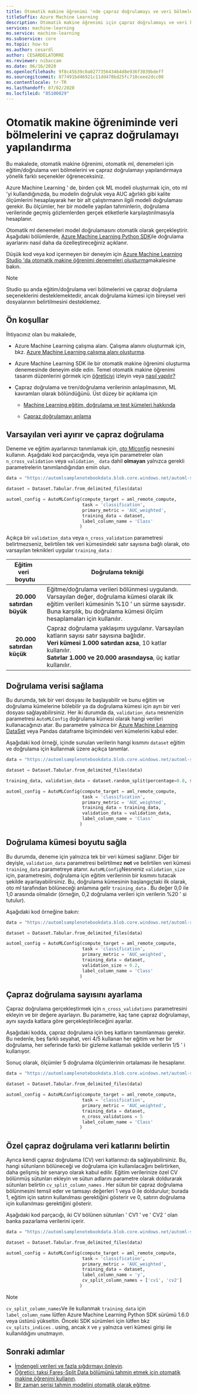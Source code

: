 ```yaml
---
title: Otomatik makine öğrenimi 'nde çapraz doğrulamayı ve veri bölmelerini yapılandırma denemeleri
titleSuffix: Azure Machine Learning
description: Otomatik makine öğrenimi için çapraz doğrulamayı ve veri kümesi bölmelerini nasıl yapılandıracağınızı öğrenin denemeleri
services: machine-learning
ms.service: machine-learning
ms.subservice: core
ms.topic: how-to
ms.author: cesardl
author: CESARDELATORRE
ms.reviewer: nibaccam
ms.date: 06/16/2020
ms.openlocfilehash: 9f8c45b39c0a027735643464d8e936f3039bdeff
ms.sourcegitcommit: 877491bd46921c11dd478bd25fc718ceee2dcc08
ms.contentlocale: tr-TR
ms.lasthandoff: 07/02/2020
ms.locfileid: "85100829"
---
```

# <a name="configure-data-splits-and-cross-validation-in-automated-machine-learning"></a>Otomatik makine öğreniminde veri bölmelerini ve çapraz doğrulamayı yapılandırma

Bu makalede, otomatik makine öğrenimi, otomatik ml, denemeleri için eğitim/doğrulama veri bölmelerini ve çapraz doğrulamayı yapılandırmaya yönelik farklı seçenekler öğreneceksiniz.

Azure Machine Learning ' de, birden çok ML modeli oluşturmak için, oto ml 'yi kullandığınızda, bu modelin doğruluk veya AUC ağırlıklı gibi kalite ölçümlerini hesaplayarak her bir alt çalıştırmanın ilgili modeli doğrulaması gerekir. Bu ölçümler, her bir modelle yapılan tahminlerin, doğrulama verilerinde geçmiş gözlemlerden gerçek etiketlerle karşılaştırılmasıyla hesaplanır. 

Otomatik ml denemeleri model doğrulamasını otomatik olarak gerçekleştirir. Aşağıdaki bölümlerde, [Azure Machine Learning Python SDK](https://docs.microsoft.com/python/api/overview/azure/ml/?view=azure-ml-py)ile doğrulama ayarlarını nasıl daha da özelleştireceğiniz açıklanır. 

Düşük kod veya kod içermeyen bir deneyim için [Azure Machine Learning Studio 'da otomatik makine öğrenimi denemeleri oluşturma](how-to-use-automated-ml-for-ml-models.md)makalesine bakın. 

> [!NOTE]
> Studio şu anda eğitim/doğrulama veri bölmelerini ve çapraz doğrulama seçeneklerini desteklemektedir, ancak doğrulama kümesi için bireysel veri dosyalarının belirtilmesini desteklemez. 

## <a name="prerequisites"></a>Ön koşullar

İhtiyacınız olan bu makalede,

* Azure Machine Learning çalışma alanı. Çalışma alanını oluşturmak için, bkz. [Azure Machine Learning çalışma alanı oluşturma](how-to-manage-workspace.md).

* Azure Machine Learning SDK ile bir otomatik makine öğrenimi oluşturma denemesinde deneyim elde edin. Temel otomatik makine öğrenimi tasarım düzenlerini görmek için [öğreticiyi](tutorial-auto-train-models.md) izleyin veya [nasıl yapılır?](how-to-configure-auto-train.md)

* Çapraz doğrulama ve tren/doğrulama verilerinin anlaşılmasının, ML kavramları olarak bölündüğünü. Üst düzey bir açıklama için

    * [Machine Learning eğitim, doğrulama ve test kümeleri hakkında](https://towardsdatascience.com/train-validation-and-test-sets-72cb40cba9e7)

    * [Çapraz doğrulamayı anlama](https://towardsdatascience.com/understanding-cross-validation-419dbd47e9bd)

## <a name="default--data-splits-and-cross-validation"></a>Varsayılan veri ayırır ve çapraz doğrulama

Deneme ve eğitim ayarlarınızı tanımlamak için, [oto Mlconfig](https://docs.microsoft.com/python/api/azureml-train-automl-client/azureml.train.automl.automlconfig.automlconfig?view=azure-ml-py) nesnesini kullanın. Aşağıdaki kod parçacığında, veya için parametreler olan `n_cross_validation` veya `validation_ data` dahil **olmayan** yalnızca gerekli parametrelerin tanımlandığından emin olun.

```python
data = "https://automlsamplenotebookdata.blob.core.windows.net/automl-sample-notebook-data/creditcard.csv"

dataset = Dataset.Tabular.from_delimited_files(data)

automl_config = AutoMLConfig(compute_target = aml_remote_compute,
                             task = 'classification',
                             primary_metric = 'AUC_weighted',
                             training_data = dataset,
                             label_column_name = 'Class'
                            )
```

Açıkça bir `validation_data` veya `n_cross_validation` parametresi belirtmezseniz, belirtilen tek veri kümesindeki satır sayısına bağlı olarak, oto varsayılan teknikleri uygular `training_data` :

|Eğitim &nbsp; veri &nbsp; boyutu| Doğrulama tekniği |
|---|-----|
|**&nbsp; &nbsp; 20.000 &nbsp; satırdan büyük**| Eğitme/doğrulama verileri bölünmesi uygulandı. Varsayılan değer, doğrulama kümesi olarak ilk eğitim verileri kümesinin %10 ' un sürme sayısıdır. Buna karşılık, bu doğrulama kümesi ölçüm hesaplamaları için kullanılır.
|**&nbsp; &nbsp; 20.000 &nbsp; satırdan küçük**| Çapraz doğrulama yaklaşımı uygulanır. Varsayılan katların sayısı satır sayısına bağlıdır. <br> **Veri kümesi 1.000 satırdan azsa**, 10 katlar kullanılır. <br> **Satırlar 1.000 ve 20.000 arasındaysa**, üç katlar kullanılır.

## <a name="provide-validation-data"></a>Doğrulama verisi sağlama

Bu durumda, tek bir veri dosyası ile başlayabilir ve bunu eğitim ve doğrulama kümelerine bölebilir ya da doğrulama kümesi için ayrı bir veri dosyası sağlayabilirsiniz. Her iki durumda da, `validation_data` nesnenizin parametresi `AutoMLConfig` doğrulama kümesi olarak hangi verileri kullanacağınızı atar. Bu parametre yalnızca bir [Azure Machine Learning DataSet](how-to-create-register-datasets.md) veya Pandas dataframe biçimindeki veri kümelerini kabul eder.   

Aşağıdaki kod örneği, içinde sunulan verilerin hangi kısmını `dataset` eğitim ve doğrulama için kullanmak üzere açıkça tanımlar.

```python
data = "https://automlsamplenotebookdata.blob.core.windows.net/automl-sample-notebook-data/creditcard.csv"

dataset = Dataset.Tabular.from_delimited_files(data)

training_data, validation_data = dataset.random_split(percentage=0.8, seed=1)

automl_config = AutoMLConfig(compute_target = aml_remote_compute,
                             task = 'classification',
                             primary_metric = 'AUC_weighted',
                             training_data = training_data,
                             validation_data = validation_data,
                             label_column_name = 'Class'
                            )
```

## <a name="provide-validation-set-size"></a>Doğrulama kümesi boyutu sağla

Bu durumda, deneme için yalnızca tek bir veri kümesi sağlanır. Diğer bir deyişle, `validation_data` parametresi belirtilmez **not** ve belirtilen veri kümesi `training_data` parametreye atanır.  `AutoMLConfig`Nesneniz `validation_size` için, parametresini, doğrulama için eğitim verilerinin bir kısmını tutacak şekilde ayarlayabilirsiniz. Bu, doğrulama kümesinin başlangıçtaki ilk olarak, oto ml tarafından bölüneceği anlamına gelir `training_data` . Bu değer 0,0 ile 1,0 arasında olmalıdır (örneğin, 0,2 doğrulama verileri için verilerin %20 ' si tutulur).

Aşağıdaki kod örneğine bakın:

```python
data = "https://automlsamplenotebookdata.blob.core.windows.net/automl-sample-notebook-data/creditcard.csv"

dataset = Dataset.Tabular.from_delimited_files(data)

automl_config = AutoMLConfig(compute_target = aml_remote_compute,
                             task = 'classification',
                             primary_metric = 'AUC_weighted',
                             training_data = dataset,
                             validation_size = 0.2,
                             label_column_name = 'Class'
                            )
```

## <a name="set-the-number-of-cross-validations"></a>Çapraz doğrulama sayısını ayarlama

Çapraz doğrulama gerçekleştirmek için `n_cross_validations` parametresini ekleyin ve bir değere ayarlayın. Bu parametre, kaç tane çapraz doğrulamayı, aynı sayıda katlara göre gerçekleştirileceğini ayarlar.

Aşağıdaki kodda, çapraz doğrulama için beş katların tanımlanması gerekir. Bu nedenle, beş farklı seyahat, veri 4/5 kullanan her eğitim ve her bir doğrulama, her seferinde farklı bir gizleme katlamalı şekilde verilerin 1/5 ' i kullanıyor.

Sonuç olarak, ölçümler 5 doğrulama ölçümlerinin ortalaması ile hesaplanır.

```python
data = "https://automlsamplenotebookdata.blob.core.windows.net/automl-sample-notebook-data/creditcard.csv"

dataset = Dataset.Tabular.from_delimited_files(data)

automl_config = AutoMLConfig(compute_target = aml_remote_compute,
                             task = 'classification',
                             primary_metric = 'AUC_weighted',
                             training_data = dataset,
                             n_cross_validations = 5
                             label_column_name = 'Class'
                            )
```

## <a name="specify-custom-cross-validation-data-folds"></a>Özel çapraz doğrulama veri katlarını belirtin

Ayrıca kendi çapraz doğrulama (CV) veri katlarınızı da sağlayabilirsiniz. Bu, hangi sütunların bölüneceği ve doğrulama için kullanılacağını belirtirken, daha gelişmiş bir senaryo olarak kabul edilir.  Eğitim verilerinize özel CV bölünmüş sütunları ekleyin ve sütun adlarını parametre olarak doldurarak sütunları belirtin `cv_split_column_names` . Her sütun bir çapraz doğrulama bölünmesini temsil eder ve tamsayı değerleri 1 veya 0 ile doldurulur; burada 1, eğitim için satırın kullanılması gerektiğini gösterir ve 0, satırın doğrulama için kullanılması gerektiğini gösterir.

Aşağıdaki kod parçacığı, iki CV bölünen sütunları ' CV1 ' ve ' CV2 ' olan banka pazarlama verilerini içerir.

```python
data = "https://automlsamplenotebookdata.blob.core.windows.net/automl-sample-notebook-data/bankmarketing_with_cv.csv"

dataset = Dataset.Tabular.from_delimited_files(data)

automl_config = AutoMLConfig(compute_target = aml_remote_compute,
                             task = 'classification',
                             primary_metric = 'AUC_weighted',
                             training_data = dataset,
                             label_column_name = 'y',
                             cv_split_column_names = ['cv1', 'cv2']
                            )
```

> [!NOTE]
> `cv_split_column_names`Ve ile kullanmak `training_data` için `label_column_name` lütfen Azure Machine Learning Python SDK sürümü 1.6.0 veya üstünü yükseltin. Önceki SDK sürümleri için lütfen bkz `cv_splits_indices` . using, ancak `X` ve `y` yalnızca veri kümesi girişi ile kullanıldığını unutmayın. 

## <a name="next-steps"></a>Sonraki adımlar

* [İmdengeli verileri ve fazla sığdırmayı önleyin](concept-manage-ml-pitfalls.md).
* [Öğretici: taksi Fares-Split Data bölümünü tahmin etmek için otomatik makine öğrenimi kullanın](tutorial-auto-train-models.md#split-the-data-into-train-and-test-sets).
* [Bir zaman serisi tahmin modelini otomatik olarak eğitme](how-to-auto-train-forecast.md).
